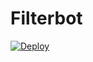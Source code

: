 # Filterbot

[![Deploy](https://www.herokucdn.com/deploy/button.svg)](https://www.heroku.com/deploy?template=https://github.com/kmacprt/filter3) 
